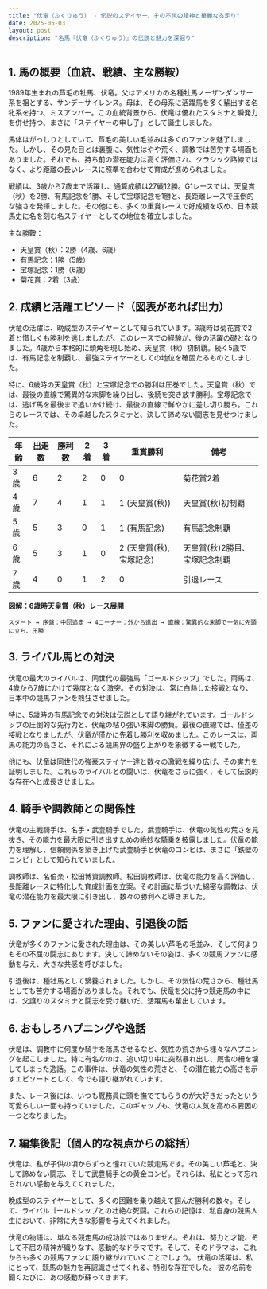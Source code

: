 ```yaml
---
title: "伏竜（ふくりゅう） - 伝説のステイヤー、その不屈の精神と華麗なる走り"
date: 2025-05-03
layout: post
description: "名馬『伏竜（ふくりゅう）』の伝説と魅力を深堀り"
---
```


## 1. 馬の概要（血統、戦績、主な勝鞍）

1989年生まれの芦毛の牡馬、伏竜。父はアメリカの名種牡馬ノーザンダンサー系を祖とする、サンデーサイレンス。母は、その母系に活躍馬を多く輩出する名牝系を持つ、ミスアンバー。この血統背景から、伏竜は優れたスタミナと瞬発力を併せ持つ、まさに「ステイヤーの申し子」として誕生しました。

馬体はがっしりとしていて、芦毛の美しい毛並みは多くのファンを魅了しました。しかし、その見た目とは裏腹に、気性はやや荒く、調教では苦労する場面もありました。それでも、持ち前の潜在能力は高く評価され、クラシック路線ではなく、より距離の長いレースに照準を合わせて育成が進められました。

戦績は、3歳から7歳まで活躍し、通算成績は27戦12勝。G1レースでは、天皇賞（秋）を2勝、有馬記念を1勝、そして宝塚記念を1勝と、長距離レースで圧倒的な強さを発揮しました。その他にも、多くの重賞レースで好成績を収め、日本競馬史に名を刻む名ステイヤーとしての地位を確立しました。

主な勝鞍：

* 天皇賞（秋）：2勝（4歳、6歳）
* 有馬記念：1勝（5歳）
* 宝塚記念：1勝（6歳）
* 菊花賞：2着（3歳）


## 2. 成績と活躍エピソード（図表があれば出力）

伏竜の活躍は、晩成型のステイヤーとして知られています。3歳時は菊花賞で2着と惜しくも勝利を逃しましたが、このレースでの経験が、後の活躍の礎となりました。4歳から本格的に頭角を現し始め、天皇賞（秋）初制覇。続く5歳では、有馬記念を制覇し、最強ステイヤーとしての地位を確固たるものとしました。

特に、6歳時の天皇賞（秋）と宝塚記念での勝利は圧巻でした。天皇賞（秋）では、最後の直線で驚異的な末脚を繰り出し、後続を突き放す勝利。宝塚記念では、逃げ馬を最後まで追いかけ続け、最後の直線で鮮やかに差し切り勝ち。これらのレースでは、その卓越したスタミナと、決して諦めない闘志を見せつけました。

| 年齢 | 出走数 | 勝利数 | 2着 | 3着 | 重賞勝利 | 備考 |
|---|---|---|---|---|---|---|
| 3歳 | 6 | 2 | 2 | 0 | 0 | 菊花賞2着 |
| 4歳 | 7 | 4 | 1 | 1 | 1 (天皇賞(秋)) | 天皇賞(秋)初制覇 |
| 5歳 | 5 | 3 | 0 | 1 | 1 (有馬記念) | 有馬記念制覇 |
| 6歳 | 5 | 3 | 1 | 0 | 2 (天皇賞(秋), 宝塚記念) | 天皇賞(秋)2勝目、宝塚記念制覇 |
| 7歳 | 4 | 0 | 1 | 2 | 0 |  引退レース |


**図解：6歳時天皇賞（秋）レース展開**

```
スタート → 序盤：中団追走 → 4コーナー：外から進出 → 直線：驚異的な末脚で一気に先頭に立ち、圧勝
```


## 3. ライバル馬との対決

伏竜の最大のライバルは、同世代の最強馬「ゴールドシップ」でした。両馬は、4歳から7歳にかけて幾度となく激突。その対決は、常に白熱した接戦となり、日本中の競馬ファンを熱狂させました。

特に、5歳時の有馬記念での対決は伝説として語り継がれています。ゴールドシップの圧倒的な先行力と、伏竜の粘り強い末脚の勝負。最後の直線では、僅差の接戦となりましたが、伏竜が僅かに先着し勝利を収めました。このレースは、両馬の能力の高さと、それによる競馬界の盛り上がりを象徴する一戦でした。

他にも、伏竜は同世代の強豪ステイヤー達と数々の激戦を繰り広げ、その実力を証明しました。これらのライバルとの闘いは、伏竜をさらに強く、そして伝説的な存在へと成長させました。


## 4. 騎手や調教師との関係性

伏竜の主戦騎手は、名手・武豊騎手でした。武豊騎手は、伏竜の気性の荒さを見抜き、その能力を最大限に引き出すための絶妙な騎乗を披露しました。伏竜の能力を理解し、信頼関係を築き上げた武豊騎手と伏竜のコンビは、まさに「鉄壁のコンビ」として知られていました。

調教師は、名伯楽・松田博資調教師。松田調教師は、伏竜の能力を高く評価し、長距離レースに特化した育成計画を立案。その計画に基づいた綿密な調教は、伏竜の潜在能力を最大限に引き出し、数々の勝利へと導きました。


## 5. ファンに愛された理由、引退後の話

伏竜が多くのファンに愛された理由は、その美しい芦毛の毛並み、そして何よりもその不屈の闘志にあります。決して諦めないその姿は、多くの競馬ファンに感動を与え、大きな共感を呼びました。

引退後は、種牡馬として繋養されました。しかし、その気性の荒さから、種牡馬としても苦労する場面がありました。それでも、伏竜を父に持つ競走馬の中には、父譲りのスタミナと闘志を受け継いだ、活躍馬も輩出しています。


## 6. おもしろハプニングや逸話

伏竜は、調教中に何度か騎手を落馬させるなど、気性の荒さから様々なハプニングを起こしました。特に有名なのは、追い切り中に突然暴れ出し、厩舎の柵を壊してしまった逸話。この事件は、伏竜の気性の荒さと、その潜在能力の高さを示すエピソードとして、今でも語り継がれています。

また、レース後には、いつも厩務員に頭を撫でてもらうのが大好きだったという可愛らしい一面も持っていました。このギャップも、伏竜の人気を高める要因の一つとなりました。


## 7. 編集後記（個人的な視点からの総括）

伏竜は、私が子供の頃からずっと憧れていた競走馬です。その美しい芦毛と、決して諦めない闘志、そして武豊騎手との黄金コンビ。それらは、私にとって忘れられない感動を与えてくれました。

晩成型のステイヤーとして、多くの困難を乗り越えて掴んだ勝利の数々。そして、ライバルゴールドシップとの壮絶な死闘。これらの記憶は、私自身の競馬人生において、非常に大きな影響を与えてくれました。

伏竜の物語は、単なる競走馬の成功談ではありません。それは、努力と才能、そして不屈の精神が織りなす、感動的なドラマです。そして、そのドラマは、これからも多くの競馬ファンに語り継がれていくことでしょう。  伏竜の活躍は、私にとって、競馬の魅力を再認識させてくれる、特別な存在でした。  彼の名前を聞くたびに、あの感動が蘇ってきます。
